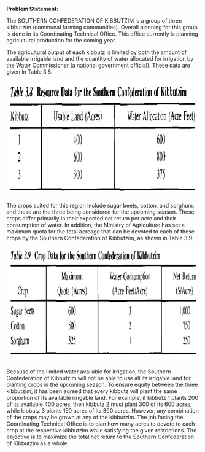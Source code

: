 **Problem Statement:**

The SOUTHERN CONFEDERATION OF KIBBUTZIM is a group of three kibbutzim (communal farming communities). Overall planning for this group is done in its Coordinating Technical Office. This office currently is planning agricultural production for the coming year.

The agricultural output of each kibbutz is limited by both the amount of available irrigable land and the quantity of water allocated for irrigation by the Water Commissioner (a national government official). These data are given in Table 3.8.

<p align="center">
  <img width="800" height="300" src="https://github.com/Pegah-Ardehkhani/Optimization-Problems-and-Solutions/blob/main/8.%20Regional%20Planning/Table%203.8.PNG">
</p>

The crops suited for this region include sugar beets, cotton, and sorghum, and these are the three being considered for the upcoming season. These crops differ primarily in their expected net return per acre and their consumption of water. In addition, the Ministry of Agriculture has set a maximum quota for the total acreage that can be devoted to each of these crops by the Southern Confederation of Kibbutzim, as shown in Table 3.9.

<p align="center">
  <img width="800" height="300" src="https://github.com/Pegah-Ardehkhani/Optimization-Problems-and-Solutions/blob/main/8.%20Regional%20Planning/Table%203.9.PNG">
</p>

Because of the limited water available for irrigation, the Southern Confederation of Kibbutzim will not be able to use all its irrigable land for planting crops in the upcoming season. To ensure equity between the three kibbutzim, it has been agreed that every kibbutz will plant the same proportion of its available irrigable land. For example, if kibbutz $1$ plants $200$ of its available $400$ acres, then kibbutz $2$ must plant $300$ of its $600$ acres, while kibbutz $3$ plants $150$ acres of its $300$ acres. However, any combination of the crops may be grown at any of the kibbutzim. The job facing the Coordinating Technical Office is to plan how many acres to devote to each crop at the respective kibbutzim while satisfying the given restrictions. The objective is to maximize the total net return to the Southern Confederation of Kibbutzim as a whole.
